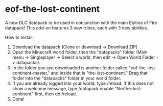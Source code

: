 # eof-the-lost-continent
A new DLC datapack to be used in conjunction with the main Elytras of Fire datapack! This add-on features 3 new tribes, each with 3 new abilities.

How to Install:
1. Download the datapack (Clone or download -> Download ZIP)
2. Open the Minecraft world folder, then the "datapacks" folder (Main menu -> Singleplayer -> Select a world, then edit -> Open World Folder -> datapacks).
3. In the folder you just downloaded is another folder called "eof-the-lost-continent-master," and inside that is "the-lost-continent." Drag that folder into the "datapacks" folder in your world folder.
4. If you are already logged into your world, type /reload. If this does not show a welcome message, type /datapack enable "file/the-lost-continent" first, then do /reload.
5. Done!  
